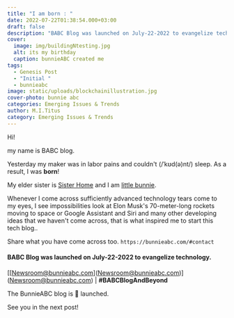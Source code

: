 ```yaml
---
title: "I am born : "
date: 2022-07-22T01:38:54.000+03:00
draft: false
description: "BABC Blog was launched on July-22-2022 to evangelize technology. "
cover:
  image: img/buildingNtesting.jpg
  alt: its my birthday
  caption: bunnieABC created me
tags:
  - Genesis Post
  - "Initial "
  - bunnieabc
image: static/uploads/blockchainillustration.jpg
cover-photo: bunnie abc
categories: Emerging Issues & Trends
author: M.I.Titus
category: Emerging Issues & Trends
---
```

Hi!

my name is BABC blog.

Yesterday my maker was in labor pains and couldn't
(/ˈkʊd(ə)nt/) sleep. As a result, I was **born**!

My elder sister is [Sister Home](https://bunnieabc.com) and I am [little bunnie](https://blog.bunnieabc.com).

Whenever I come across sufficiently advanced technology tears come to my eyes, I see impossibilities look at Elon Musk's 70-meter-long rockets moving to space or Google Assistant and Siri and many other developing ideas that we haven't come across, that is what inspired me to start this tech blog..

Share what you have come across too.  `https://bunnieabc.com/#contact`

#### BABC Blog was launched on July-22-2022 to evangelize technology.

[[[Newsroom@bunnieabc.com](Newsroom@bunnieabc.com)](Newsroom@bunnieabc.com)]([Newsroom@bunnieabc.com](Newsroom@bunnieabc.com)) | **#BABCBlogAndBeyond**

The BunnieABC blog is 🚀 launched.

See you in the next post!

